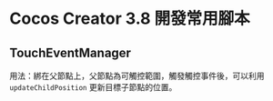 # Cocos Creator 3.8 開發常用腳本

## TouchEventManager

用法：綁在父節點上，父節點為可觸控範圍，觸發觸控事件後，可以利用 `updateChildPosition` 更新目標子節點的位置。
